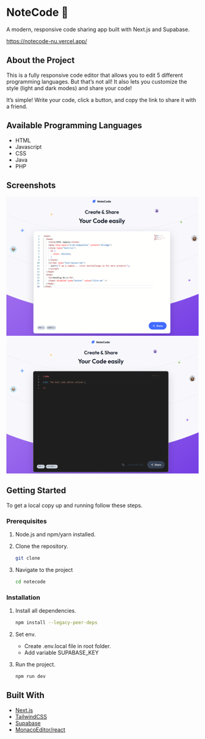 # NoteCode 📝

A modern, responsive code sharing app built with Next.js and Supabase.

https://notecode-nu.vercel.app/

## About the Project

This is a fully responsive code editor that allows you to edit 5 different programming languages. But that’s not all! It also lets you customize the style (light and dark modes) and share your code!

It’s simple! Write your code, click a button, and copy the link to share it with a friend.

## Available Programming Languages

- HTML
- Javascript
- CSS
- Java
- PHP

## Screenshots

![Screenshot 1](./public/screenshots/ss1.png)
![Screenshot 2](./public/screenshots/ss2.png)

## Getting Started

To get a local copy up and running follow these steps.

### Prerequisites

1. Node.js and npm/yarn installed.

2. Clone the repository.

   ```bash
   git clone

   ```

3. Navigate to the project
   ```bash
   cd notecode
   ```

### Installation

1. Install all dependencies.

   ```bash
   npm install --legacy-peer-deps
   ```

2. Set env.

   - Create .env.local file in root folder.
   - Add variable SUPABASE_KEY

3. Run the project.
   ```bash
   npm run dev
   ```

## Built With

- [Next.js](https://nextjs.org/)
- [TailwindCSS](https://tailwindcss.com/)
- [Supabase](https://supabase.io/)
- [MonacoEditor/react](https://www.npmjs.com/package/@monaco-editor/react)
